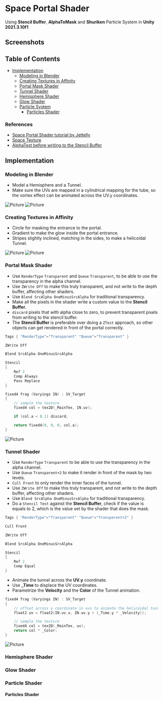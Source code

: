 # Space Portal Shader

Using **Stencil Buffer**, **AlphaToMask** and **Shuriken** Particle System in **Unity 2021.3.10f1**

## Screenshots

## Table of Contents

- [Implementation](#implementation)
  - [Modeling in Blender](#modeling-in-blender)
  - [Creating Textures in Affinity](#creating-textures-in-affinity)
  - [Portal Mask Shader](#portal-mask-shader)
  - [Tunnel Shader](#tunnel-shader)
  - [Hemisphere Shader](#hemisphere-shader)
  - [Glow Shader](#glow-shader)
  - [Particle System](#particle-system)
    - [Particles Shader](#particles-shader)

### References

- [Space Portal Shader tutorial by Jettelly](https://www.youtube.com/watch?v=toQIuCtk2pI)
- [Space Texture](https://unsplash.com/photos/qtRF_RxCAo0)
- [AlphaTest before writing to the Stencil Buffer](https://answers.unity.com/questions/759345/is-it-possible-to-alphatest-prior-to-writing-to-th.html)

## Implementation

### Modeling in Blender

- Model a Hemisphere and a Tunnel.
- Make sure the UVs are mapped in a cylindrical mapping for the tube, so the vortex effect can be animated across the UV.y coordinates.

![Picture](./docs/1.jpg)
![Picture](./docs/2.jpg)

### Creating Textures in Affinity

- Circle for masking the entrance to the portal.
- Gradient to make the glow inside the portal entrance.
- Stripes slightly inclined, matching in the sides, to make a helicoidal Tunnel.

![Picture](./docs/3.jpg)
![Picture](./docs/4.jpg)

### Portal Mask Shader

- Use `RenderType` `Transparent` and `Queue` `Transparent`, to be able to use the transparency in the alpha channel.
- Use `ZWrite Off` to make this truly transparent, and not write to the depth buffer, affecting other shaders.
- Use `Blend SrcAlpha OneMinusSrcAlpha` for traditional transparency.
- Make all the pixels in the shader write a custom value to the **Stencil Buffer**.
- `discard` pixels that with alpha close to zero, to prevent transparent pixels from writing to the stencil buffer.
- The **Stencil Buffer** is preferable over doing a `ZTest` approach, so other objects can get rendered in front of the portal correctly.

```c
Tags { "RenderType"="Transparent" "Queue"="Transparent" }

ZWrite Off

Blend SrcAlpha OneMinusSrcAlpha

Stencil
{
    Ref 2
    Comp Always
    Pass Replace
}
```

```c
fixed4 frag (Varyings IN) : SV_Target
{
    // sample the texture
    fixed4 col = tex2D(_MainTex, IN.uv);

    if (col.a < 0.1) discard;

    return fixed4(0, 0, 0, col.a);
}
```

![Picture](./docs/5.jpg)

### Tunnel Shader

- Use `RenderType` `Transparent` to be able to use the transparency in the alpha channel.
- Use `Queue` `Transparent+2` to make it render in front of the mask by two levels.
- `Cull Front` to only render the inner faces of the tunnel.
- Use `ZWrite Off` to make this truly transparent, and not write to the depth buffer, affecting other shaders.
- Use `Blend SrcAlpha OneMinusSrcAlpha` for traditional transparency.
- Do a `Stencil Test` against the **Stencil Buffer**, check if the value is equals to 2, which is the value set by the shader that does the mask.

```c
Tags { "RenderType"="Transparent" "Queue"="Transparent+2" }

Cull Front

ZWrite Off

Blend SrcAlpha OneMinusSrcAlpha

Stencil
{
    Ref 2
    Comp Equal
}
```

- Animate the tunnel across the **UV.y** coordinate.
- Use **\_Time** to displace the UV coordinates.
- Parametrize the **Velocity** and the **Color** of the Tunnel animation.

```c
fixed4 frag (Varyings IN) : SV_Target
{
    // offset across y coordinate in uvs to animate the helicoidal tunnel
    float2 uv = float2(IN.uv.x, IN.uv.y + (_Time.y * _Velocity));

    // sample the texture
    fixed4 col = tex2D(_MainTex, uv);
    return col * _Color;
}
```

![Picture](./docs/6.jpg)

### Hemisphere Shader

### Glow Shader

### Particle Shader

#### Particles Shader

